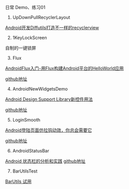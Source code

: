 日常 Demo、练习01

1. UpDownPullRecyclerLayout 

[Android开发Diffutils打造不一样的recyclerview](http://blog.csdn.net/sw950729/article/details/70052693 )

2. 1KeyLockScreen

自制的一键锁屏

3. Flux

[AndroidFlux入门-用Flux构建Android平台的HelloWorld应用](http://www.jianshu.com/p/5aa9cbde299f)

[github地址](https://github.com/androidflux/flux)

4. AndroidNewWidgetsDemo 

[Android Design Support Library新控件用法](http://sunjiajia.com/2015/07/02/android-new-widgets-demo/)

[github地址](https://github.com/opengit/AndroidNewWidgetsDemo)

5. LoginSmooth

[Android登陆页面仿拉钩动效，你总会需要它](http://www.jianshu.com/p/64cf1d04ada7)

[github地址](https://github.com/wenzhihao123/Android-loginsmooth-master)

6. AndroidStatusBar

[Android 状态栏的分析和实践](http://www.jianshu.com/p/c11b33cc3dcf)
[github地址](https://github.com/George-Soros/AndroidStatusbar)

7. BarUtilsTest

[BarUtils 试用](https://github.com/Blankj/AndroidUtilCode/blob/master/utilcode/src/main/java/com/blankj/utilcode/util/BarUtils.java)